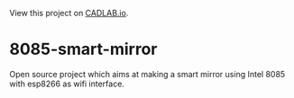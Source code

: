 View this project on [CADLAB.io](https://cadlab.io/node/885). 

# 8085-smart-mirror
Open source project which aims at making a smart mirror using Intel 8085 with esp8266 as wifi interface.

